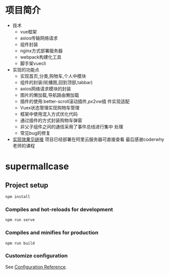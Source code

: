 # 项目简介
- 技术
  - vue框架
  - axios传输网络请求
  - 组件封装
  - nginx方式部署服务器
  - webpack构建化工具
  - 脚手架vuecli
- 实现的功能点
  - 实现首页,分类,购物车,个人中模块
  - 组件的封装(轮播图,回到顶部,tabbar)
  - axios网络请求模块的封装
  - 图片的懒加载,导航路由懒加载
  - 插件的使用:better-scroll滚动插件,px2vw插  件实现适配
  - Vuex状态管理实现购物车管理
  - 框架中使用混入方式优化代码
  - 通过插件的方式封装购物车弹窗
  - 非父子组件之间的通信采用了事件总线进行集中  处理
  - 常见bug的修复
- [实现效果见链接](http://182.92.102.182/)
项目已经部署在阿里云服务器可直接查看
最后感谢coderwhy老师的课程
# supermallcase

## Project setup
```
npm install
```

### Compiles and hot-reloads for development
```
npm run serve
```

### Compiles and minifies for production
```
npm run build
```

### Customize configuration
See [Configuration Reference](https://cli.vuejs.org/config/).
